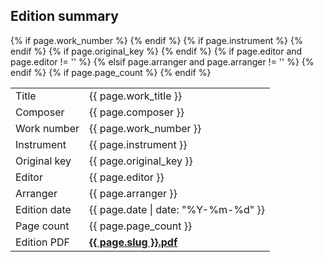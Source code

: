 ## Edition summary
<table>
  <tbody>
    <tr>
      <td>Title </td><td itemprop="title">{{ page.work_title }}</td>
    </tr>
    <tr>
      <td>Composer </td><td itemprop="composer">{{ page.composer }}</td>
    </tr>
    {% if page.work_number %}
      <tr>
        <td>Work number </td><td itemprop="work-number">{{ page.work_number }}</td>
      </tr>
    {% endif %}
    {% if page.instrument %}
      <tr>
        <td>Instrument </td><td itemprop="instrument">{{ page.instrument }}</td>
      </tr>
    {% endif %}
    {% if page.original_key %}
      <tr>
        <td>Original key </td><td itemprop="original-key">{{ page.original_key }}</td>
      </tr>
    {% endif %}
    {% if page.editor and page.editor != '' %}
      <tr>
        <td>Editor </td><td itemprop="editor">{{ page.editor }}</td>
      </tr>
    {% elsif page.arranger and page.arranger != '' %}
      <tr>
        <td>Arranger </td><td itemprop="arranger">{{ page.arranger }}</td>
      </tr>
    {% endif %}
    <tr>
      <td>Edition date </td><td itemprop="edition-date">{{ page.date | date: "%Y-%m-%d" }}</td>
    </tr>
    {% if page.page_count %}
      <tr>
        <td>Page count </td><td itemprop="page-count">{{ page.page_count }}</td>
      </tr>
    {% endif %}
    <tr>
      <td>Edition PDF </td><td itemprop="edition-pdf"><a href="{{ pdf_path | absolute_url }}"
        data-goatcounter-click="{{pdf_path}}"
        data-goatcounter-title="{{page.name}}.pdf"
        data-goatcounter-referrer="edition-summary"><strong>{{ page.slug }}.pdf</strong></a></td>
    </tr>
  </tbody>
</table>
